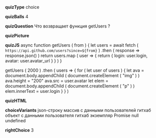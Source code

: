 ____quizType____
choice

____quizBalls____
4

____quizQuestion____
Что возвращает функция getUsers ?

____quizPicture____


____quizJS____
async function getUsers ( from ) {
    let users = await fetch ( `https://api.github.com/users?since=${from}` )
        .then (
            response => response.json()
        )
    return users.map (
        user => {
            return {
                login: user.login,
                avatar: user.avatar_url
            }
        }
    )
}

getUsers ( 2000 )
    .then ( users => {
        for ( let user of users ) {
            let ava = document.body.appendChild (
                document.createElement ( "img" )
            )
            ava.height = "200"
            ava.src = user.avatar
            let elem = document.body.appendChild (
                document.createElement ( "p" )
            )
            elem.innerText = user.login
        }
    } )

____quizHTML____



____choiceVariants____
json-строку
массив с данными пользователей гитхаб
объект с данными пользователя гитхаб
экземпляр Promise
null
undefined

____rightChoice____
3
